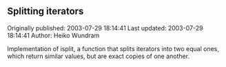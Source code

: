 ## Splitting iterators 
Originally published: 2003-07-29 18:14:41 
Last updated: 2003-07-29 18:14:41 
Author: Heiko Wundram 
 
Implementation of isplit, a function that splits iterators into two equal ones, which return similar values, but are exact copies of one another.